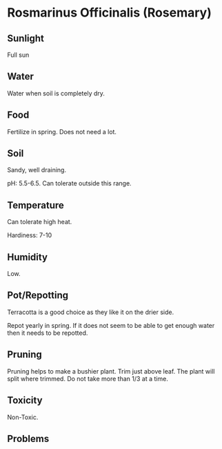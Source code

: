 # Rosmarinus Officinalis (Rosemary)
## Sunlight
Full sun

## Water
Water when soil is completely dry.

## Food
Fertilize in spring. Does not need a lot.

## Soil
Sandy, well draining.

pH: 5.5-6.5. Can tolerate outside this range.

## Temperature
Can tolerate high heat.

Hardiness: 7-10

## Humidity
Low.

## Pot/Repotting
Terracotta is a good choice as they like it on the drier side.

Repot yearly in spring. If it does not seem to be able to get enough water then it needs to be repotted.

## Pruning
Pruning helps to make a bushier plant. Trim just above leaf. The plant will split where trimmed. Do not take more than 1/3 at a time.

## Toxicity
Non-Toxic.

## Problems

